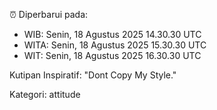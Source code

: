 ⏰ Diperbarui pada:
- WIB: Senin, 18 Agustus 2025 14.30.30 UTC
- WITA: Senin, 18 Agustus 2025 15.30.30 UTC
- WIT: Senin, 18 Agustus 2025 16.30.30 UTC

Kutipan Inspiratif:
"Dont Copy My Style."


Kategori: attitude


